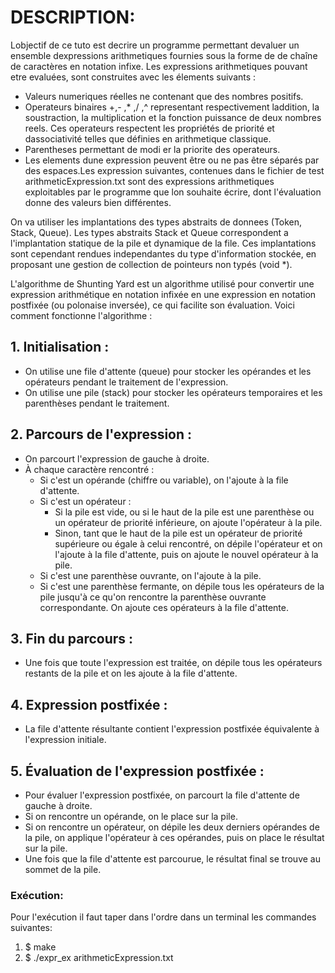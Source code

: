 # DESCRIPTION:
Lobjectif de ce tuto est decrire un programme permettant devaluer un ensemble dexpressions arithmetiques fournies sous la forme de  de chaîne de caractères en notation infixe. Les expressions arithmetiques pouvant etre evaluées, sont construites avec les élements suivants :
* Valeurs numeriques réelles ne contenant que des nombres positifs.
* Operateurs binaires +,- ,* ,/ ,^ representant respectivement laddition, la soustraction,
la multiplication et la fonction puissance de deux nombres reels. Ces operateurs respectent les propriétés de priorité et dassociativité telles que définies en arithmetique classique.
* Parentheses permettant de modi er la priorite des operateurs.
* Les elements dune expression peuvent être ou ne pas être séparés par des espaces.Les expression suivantes, contenues dans le fichier de test arithmeticExpression.txt sont des expressions arithmetiques exploitables par le programme que lon souhaite écrire, dont l'évaluation donne des valeurs bien différentes.

On va utiliser les implantations des types abstraits de donnees (Token, Stack, Queue). Les types abstraits Stack et Queue correspondent a l'implantation statique de la pile et dynamique de la file. Ces implantations sont cependant rendues independantes du type d'information stockée, en proposant une gestion de collection de pointeurs non typés (void *).

L'algorithme de Shunting Yard est un algorithme utilisé pour convertir une expression arithmétique en notation infixée en une expression en notation postfixée (ou polonaise inversée), ce qui facilite son évaluation. Voici comment fonctionne l'algorithme :

## 1. Initialisation :
   * On utilise une file d'attente (queue) pour stocker les opérandes et les opérateurs pendant le traitement de l'expression.
   * On utilise une pile (stack) pour stocker les opérateurs temporaires et les parenthèses pendant le traitement.

## 2. Parcours de l'expression :
   * On parcourt l'expression de gauche à droite.
   * À chaque caractère rencontré :
      * Si c'est un opérande (chiffre ou variable), on l'ajoute à la file d'attente.
      * Si c'est un opérateur :
         * Si la pile est vide, ou si le haut de la pile est une parenthèse ou un opérateur de priorité inférieure, on ajoute l'opérateur à la pile.
         * Sinon, tant que le haut de la pile est un opérateur de priorité supérieure ou égale à celui rencontré, on dépile l'opérateur et on l'ajoute à la file d'attente, puis on ajoute le nouvel opérateur à la pile.
      * Si c'est une parenthèse ouvrante, on l'ajoute à la pile.
      * Si c'est une parenthèse fermante, on dépile tous les opérateurs de la pile jusqu'à ce qu'on rencontre la parenthèse ouvrante correspondante. On ajoute ces opérateurs à la file d'attente.

## 3. Fin du parcours :
   * Une fois que toute l'expression est traitée, on dépile tous les opérateurs restants de la pile et on les ajoute à la file d'attente.

## 4. Expression postfixée :
   * La file d'attente résultante contient l'expression postfixée équivalente à l'expression initiale.

## 5. Évaluation de l'expression postfixée :
   * Pour évaluer l'expression postfixée, on parcourt la file d'attente de gauche à droite.
   * Si on rencontre un opérande, on le place sur la pile.
   * Si on rencontre un opérateur, on dépile les deux derniers opérandes de la pile, on applique l'opérateur à ces opérandes, puis on place le résultat sur la pile.
   * Une fois que la file d'attente est parcourue, le résultat final se trouve au sommet de la pile.

### Exécution:
Pour l'exécution il faut taper dans l'ordre dans un terminal les commandes suivantes:
1. $ make
2. $ ./expr_ex arithmeticExpression.txt
